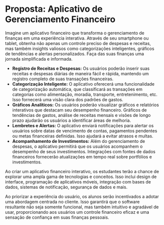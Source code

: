 # Proposta: Aplicativo de Gerenciamento Financeiro

Imagine um aplicativo financeiro que transforma o gerenciamento de finanças em uma experiência interativa. Através de seu smartphone ou tablet, obtenha não apenas um controle preciso de despesas e receitas, mas também insights valiosos como categorizações inteligentes, gráficos de tendências e alertas personalizados. Faça das suas finanças uma jornada simplificada e informada.

- **Registro de Receitas e Despesas:** Os usuários poderão inserir suas receitas e despesas diárias de maneira fácil e rápida, mantendo um registro completo de suas transações financeiras.
- **Categorização Inteligente:** O aplicativo oferecerá uma funcionalidade de categorização automática, que classificará as transações em categorias como alimentação, moradia, transporte, entretenimento, etc. Isso fornecerá uma visão clara dos padrões de gastos.
- **Gráficos Analíticos:** Os usuários poderão visualizar gráficos e relatórios interativos que destacam seu desempenho financeiro. Gráficos de tendências de gastos, análise de receitas mensais e visões de longo prazo ajudarão os usuários a identificar áreas de melhoria.
- **Lembretes e Alertas:** O aplicativo enviará notificações para alertar os usuários sobre datas de vencimento de contas, pagamentos pendentes ou metas financeiras definidas. Isso ajudará a evitar atrasos e multas.
- **Acompanhamento de Investimentos:** Além do gerenciamento de despesas, o aplicativo permitirá que os usuários acompanhem o desempenho de seus investimentos. Integrações com fontes de dados financeiros fornecerão atualizações em tempo real sobre portfólios e investimentos.


Ao criar um aplicativo financeiro interativo, os estudantes terão a chance de explorar uma ampla gama de tecnologias e conceitos. Isso inclui design de interface, programação de aplicativos móveis, integração com bases de dados, sistemas de notificação, segurança de dados e mais.

Ao priorizar a experiência do usuário, os alunos serão incentivados a adotar uma abordagem centrada no cliente. Isso garantirá que o software resultante não seja somente funcional, mas também intuitivo e agradável de usar, proporcionando aos usuários um controle financeiro eficaz e uma sensação de confiança em suas finanças pessoais.
